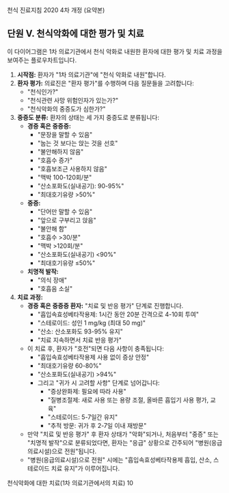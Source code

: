 천식 진료지침 2020 4차 개정 (요약본)

## 단원 V. 천식악화에 대한 평가 및 치료

이 다이어그램은 1차 의료기관에서 천식 악화로 내원한 환자에 대한 평가 및 치료 과정을 보여주는 플로우차트입니다.

1.  **시작점:** 환자가 "1차 의료기관"에 "천식 악화로 내원"합니다.
2.  **환자 평가:** 의료진은 "환자 평가"를 수행하며 다음 질문들을 고려합니다:
    *   "천식인가?"
    *   "천식관련 사망 위험인자가 있는가?"
    *   "천식악화의 중증도가 심한가?"
3.  **중증도 분류:** 환자의 상태는 세 가지 중증도로 분류됩니다:
    *   **경증 혹은 중증증:**
        *   "문장을 말할 수 있음"
        *   "눕는 것 보다는 앉는 것을 선호"
        *   "불안해하지 않음"
        *   "호흡수 증가"
        *   "호흡보조근 사용하지 않음"
        *   "맥박 100-120회/분"
        *   "산소포화도(실내공기): 90-95%"
        *   "최대호기유량 >50%"
    *   **중증:**
        *   "단어만 말할 수 있음"
        *   "앞으로 구부리고 앉음"
        *   "불안해 함"
        *   "호흡수 >30/분"
        *   "맥박 >120회/분"
        *   "산소포화도(실내공기) <90%"
        *   "최대호기유량 ≤50%"
    *   **치명적 발작:**
        *   "의식 장애"
        *   "호흡음 소실"
4.  **치료 과정:**
    *   **경증 혹은 중증증 환자:** "치료 및 반응 평가" 단계로 진행합니다.
        *   "흡입속효성베타작용제: 1시간 동안 20분 간격으로 4-10회 투여"
        *   "스테로이드: 성인 1 mg/kg (최대 50 mg)"
        *   "산소: 산소포화도 93-95% 유지"
        *   "치료 지속하면서 치료 반응 평가"
    *   이 치료 후, 환자가 "호전"되면 다음 사항이 충족됩니다:
        *   "흡입속효성베타작용제 사용 없이 증상 안정"
        *   "최대호기유량 60-80%"
        *   "산소포화도(실내공기) >94%"
        *   그리고 "귀가 시 고려할 사항" 단계로 넘어갑니다:
            *   "증상완화제: 필요에 따라 사용"
            *   "질병조절제: 새로 사용 또는 용량 조절, 올바른 흡입기 사용 평가, 교육"
            *   "스테로이드: 5-7일간 유지"
            *   "추적 방문: 귀가 후 2-7일 이내 재방문"
    *   만약 "치료 및 반응 평가" 후 환자 상태가 "악화"되거나, 처음부터 "중증" 또는 "치명적 발작"으로 분류되었다면, 환자는 "응급" 상황으로 간주되어 "병원(응급의료시설)으로 전원"됩니다.
    *   "병원(응급의료시설)으로 전원" 시에는 "흡입속효성베타작용제 흡입, 산소, 스테로이드 치료 유지"가 이루어집니다.

천식악화에 대한 치료(1차 의료기관에서의 치료)
<PAGE>10